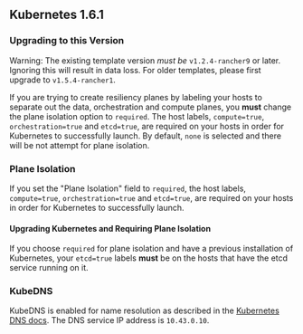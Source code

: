 ## Kubernetes 1.6.1

### Upgrading to this Version

Warning: The existing template version _must be_ `v1.2.4-rancher9` or later. Ignoring this will result in data loss. For older templates, please first upgrade to `v1.5.4-rancher1`.

If you are trying to create resiliency planes by labeling your hosts to separate out the data, orchestration and compute planes, you **must** change the plane isolation option to `required`. The host labels, `compute=true`, `orchestration=true` and `etcd=true`, are required on your hosts in order for Kubernetes to successfully launch. By default, `none` is selected and there will be not attempt for plane isolation.

### Plane Isolation

If you set the "Plane Isolation" field to `required`, the host labels, `compute=true`, `orchestration=true` and `etcd=true`, are required on your hosts in order for Kubernetes to successfully launch.

#### Upgrading Kubernetes and Requiring Plane Isolation

If you choose `required` for plane isolation and have a previous installation of Kubernetes, your `etcd=true` labels **must** be on the hosts that have the etcd service running on it.

### KubeDNS

KubeDNS is enabled for name resolution as described in the [Kubernetes DNS docs](http://kubernetes.io/docs/admin/dns/). The DNS service IP address is `10.43.0.10`.
